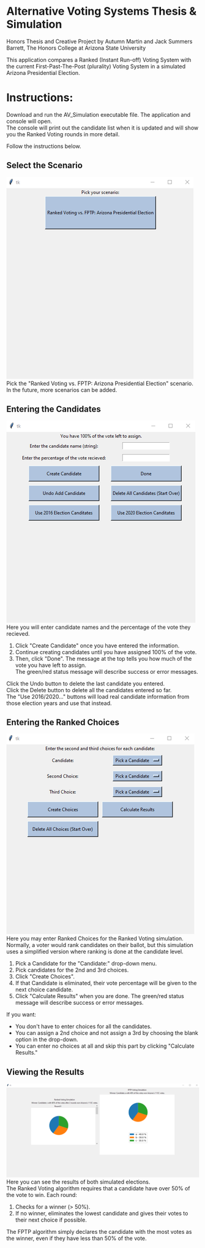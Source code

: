 # Alternative Voting Systems Thesis & Simulation
Honors Thesis and Creative Project by Autumn Martin and Jack Summers <br>
Barrett, The Honors College at Arizona State University <br>

This application compares a Ranked (Instant Run-off) Voting System with the current First-Past-The-Post (plurality) Voting System in a simulated Arizona Presidential Election.

# Instructions:
Download and run the AV_Simulation executable file. 
The application and console will open. <br>
The console will print out the candidate list when it is updated and will
show you the Ranked Voting rounds in more detail.

Follow the instructions below.

## Select the Scenario
![](/images/pickscenario.png?raw=true) <br>
Pick the "Ranked Voting vs. FPTP: Arizona Presidential Election" scenario. <br>
In the future, more scenarios can be added. <br>

## Entering the Candidates
![](/images/createcandidates.png?raw=true) <br>
Here you will enter candidate names and the percentage of the vote they recieved.
1. Click "Create Candidate" once you have entered the information.
2. Continue creating candidates until you have assigned 100% of the vote.
3. Then, click "Done".
The message at the top tells you how much of the vote you have left to assign. <br>
The green/red status message will describe success or error messages. <br>

Click the Undo button to delete the last candidate you entered.<br>
Click the Delete button to delete all the candidates entered so far.<br>
The "Use 2016/2020..." buttons will load real candidate information from those election years and use that instead.<br>

## Entering the Ranked Choices
![](/images/createchoices.png?raw=true) <br>
Here you may enter Ranked Choices for the Ranked Voting simulation. <br>
Normally, a voter would rank candidates on their ballot,
but this simulation uses a simplified version where ranking is done at the candidate level.
1. Pick a Candidate for the "Candidate:" drop-down menu.
2. Pick candidates for the 2nd and 3rd choices.
3. Click "Create Choices".
4. If that Candidate is eliminated, their vote percentage will be given to the next choice candidate.
5. Click "Calculate Results" when you are done.
The green/red status message will describe success or error messages. <br>

If you want:
* You don't have to enter choices for all the candidates.
* You can assign a 2nd choice and not assign a 3rd by choosing the blank option in the drop-down.
* You can enter no choices at all and skip this
part by clicking "Calculate Results."

## Viewing the Results
![](/images/results.png?raw=true) <br>
Here you can see the results of both simulated elections. <br>
The Ranked Voting algorithm requires that a candidate have over 50% of the vote to win.
Each round:
1. Checks for a winner (> 50%). 
2. If no winner, eliminates the lowest candidate 
and gives their votes to their next choice if possible.

The FPTP algorithm simply declares the candidate with the most votes as the winner,
even if they have less than 50% of the vote.